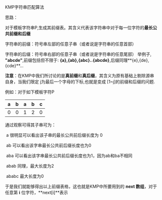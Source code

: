 KMP字符串匹配算法

思路：

对于模板字符串P,生成其前缀表。其含义代表该字符串中对于每一位字符的**最长公共前缀和后缀**

字符串的前缀：符号串左部的任意子串（或者说是字符串的任意首部）

字符串的后缀：符号串右部的任意子串（或者说是字符串的任意尾部）
 举例子, **"abcde"**,前缀包括但不限于: **{a},{ab},{abc}..{abcde}**,后缀同理**{e},{de},{cde}**...

**注意**：在KMP中我们所讨论的是**真前缀**和**真后缀**，其含义为原有基础上剔除源串自身，当我们限定 j为最后一个字母的下标,也就是变成 [1~j]的前缀和后缀的问题.

例如：对于如下模板字符P

|  a   |  b   |  a   |  b   |  c   |
| :--: | :--: | :--: | :--: | :--: |
|  0   |  0   |  1   |  2   |  0   |



通过观察可得其子串可为：

​	a						很明显可以看出该子串的最长公共前后缀长度为 0

​	ab					  可以看出该字串最长公共前后缀长度也为0

​	aba					可以看出该字串最长公共前后缀长度也为1，因为ab和ba不相同

​	abab                  同理，最大长度为2

​	ababc				 最大长度为0

于是我们就能够得出以上前缀表格，这也就是KMP中所要用到的 **next 数组**，对于任意第 **i** 位字符，**next[i]**表示